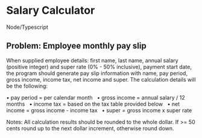 # Salary Calculator

Node/Typescript

## Problem: Employee monthly pay slip

When supplied employee details: first name, last name, annual salary (positive integer) and super rate (0% - 50% inclusive), payment start date, the program should generate pay slip information with name, pay period, gross income, income tax, net income and super.
The calculation details will be the following:

• pay period = per calendar month  
• gross income = annual salary / 12 months  
• income tax = based on the tax table provided below  
• net income = gross income - income tax  
• super = gross income x super rate

Notes: All calculation results should be rounded to the whole dollar. If >= 50 cents round up to the next dollar increment, otherwise round down.
